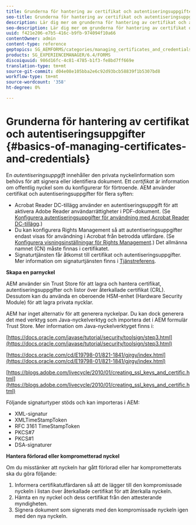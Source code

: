 ```yaml
---
title: Grunderna för hantering av certifikat och autentiseringsuppgifter
seo-title: Grunderna för hantering av certifikat och autentiseringsuppgifter
description: Lär dig mer om grunderna för hantering av certifikat och autentiseringsuppgifter.
seo-description: Lär dig mer om grunderna för hantering av certifikat och autentiseringsuppgifter.
uuid: f421e206-e7b5-416c-b9fb-974094f10a66
contentOwner: admin
content-type: reference
geptopics: SG_AEMFORMS/categories/managing_certificates_and_credentials
products: SG_EXPERIENCEMANAGER/6.4/FORMS
discoiquuid: 986d16fc-4c81-4785-b1f3-fe8bd7ff669e
translation-type: tm+mt
source-git-commit: d04e08e105bba2e6c92d93bcb58839f1b5307bd8
workflow-type: tm+mt
source-wordcount: '358'
ht-degree: 0%

---
```



# Grunderna för hantering av certifikat och autentiseringsuppgifter {#basics-of-managing-certificates-and-credentials}

En *autentiseringsuppgift* innehåller den privata nyckelinformation som behövs för att signera eller identifiera dokument. Ett *certifikat* är information om offentlig nyckel som du konfigurerar för förtroende. AEM använder certifikat och autentiseringsuppgifter för flera syften:

* Acrobat Reader DC-tillägg använder en autentiseringsuppgift för att aktivera Adobe Reader användarrättigheter i PDF-dokument. (Se [Konfigurera autentiseringsuppgifter för användning med Acrobat Reader DC-tillägg](/help/forms/using/admin-help/configuring-credentials-acrobat-reader-dc.md#configuring-credentials-for-use-with-acrobat-reader-dc-extensions).)
* Du kan konfigurera Rights Management så att autentiseringsuppgifter endast visas för användning i Acrobat från betrodda utfärdare. (Se [Konfigurera visningsinställningar för Rights Management](/help/forms/using/admin-help/configuring-client-server-options.md#configure-document-security-display-settings).) Det allmänna namnet (CN) måste finnas i certifikatet.
* Signaturtjänsten får åtkomst till certifikat och autentiseringsuppgifter. Mer information om signaturtjänsten finns i [Tjänstreferens](https://www.adobe.com/go/learn_aemforms_services_63).

**Skapa en parnyckel**

AEM använder sin Trust Store för att lagra och hantera certifikat, autentiseringsuppgifter och listor över återkallade certifikat (CRL). Dessutom kan du använda en oberoende HSM-enhet (Hardware Security Module) för att lagra privata nycklar.

AEM har inget alternativ för att generera nyckelpar. Du kan dock generera det med verktyg som Java-nyckelverktyg och importera det i AEM formulär Trust Store. Mer information om Java-nyckelverktyget finns i:

[https://docs.oracle.com/javase/tutorial/security/toolsign/step3.html](https://docs.oracle.com/javase/tutorial/security/toolsign/step3.html)

[https://docs.oracle.com/cd/E19798-01/821-1841/gjrgy/index.html](https://docs.oracle.com/cd/E19798-01/821-1841/gjrgy/index.html)

[https://blogs.adobe.com/livecycle/2010/01/creating_ssl_keys_and_certific.html](https://blogs.adobe.com/livecycle/2010/01/creating_ssl_keys_and_certific.html)

Följande signaturtyper stöds och kan importeras i AEM:

* XML-signatur
* XMLTimeStampToken
* RFC 3161 TimeStampToken
* PKCS#7
* PKCS#1
* DSA-signaturer

**Hantera förlorad eller komprometterad nyckel**

Om du misstänker att nyckeln har gått förlorad eller har komprometterats ska du göra följande:

1. Informera certifikatutfärdaren så att de lägger till den kompromissade nyckeln i listan över återkallade certifikat för att återkalla nyckeln.
1. Hämta en ny nyckel och dess certifikat från den attesterande myndigheten.
1. Signera dokument som signerats med den kompromissade nyckeln igen med den nya nyckeln.

